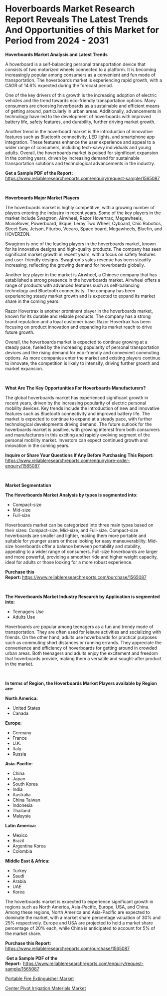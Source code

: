 <p><h1>Hoverboards Market Research Report Reveals The Latest Trends And Opportunities of this Market for Period from 2024 - 2031</h1></p><p><strong>Hoverboards Market Analysis and Latest Trends</strong></p>
<p><p>A hoverboard is a self-balancing personal transportation device that consists of two motorized wheels connected to a platform. It is becoming increasingly popular among consumers as a convenient and fun mode of transportation. The hoverboards market is experiencing rapid growth, with a CAGR of 14.6% expected during the forecast period. </p><p>One of the key drivers of this growth is the increasing adoption of electric vehicles and the trend towards eco-friendly transportation options. Many consumers are choosing hoverboards as a sustainable and efficient means of getting around, particularly in urban areas. Additionally, advancements in technology have led to the development of hoverboards with improved battery life, safety features, and durability, further driving market growth.</p><p>Another trend in the hoverboard market is the introduction of innovative features such as Bluetooth connectivity, LED lights, and smartphone app integration. These features enhance the user experience and appeal to a wider range of consumers, including tech-savvy individuals and young adults. Overall, the hoverboards market is poised for significant expansion in the coming years, driven by increasing demand for sustainable transportation solutions and technological advancements in the industry.</p></p>
<p><strong>Get a Sample PDF of the Report:&nbsp;</strong> <a href="https://www.reliableresearchreports.com/enquiry/request-sample/1565087">https://www.reliableresearchreports.com/enquiry/request-sample/1565087</a></p>
<p>&nbsp;</p>
<p><strong>Hoverboards Major Market Players</strong></p>
<p><p>The hoverboards market is highly competitive, with a growing number of players entering the industry in recent years. Some of the key players in the market include Swagtron, Airwheel, Razor Hovertrax, Megawheels, MonoRover, Powerboard, Skque, Leray Two Wheel, Cyboard, Chic Robotics, Street Saw, Jetson, Fiturbo, Vecaro, Space board, Megawheels, Bluefin, and HOVERZON.</p><p>Swagtron is one of the leading players in the hoverboards market, known for its innovative designs and high-quality products. The company has seen significant market growth in recent years, with a focus on safety features and user-friendly designs. Swagtron's sales revenue has been steadily increasing, reflecting the growing demand for hoverboards globally.</p><p>Another key player in the market is Airwheel, a Chinese company that has established a strong presence in the hoverboards market. Airwheel offers a range of products with advanced features such as self-balancing technology and Bluetooth connectivity. The company has been experiencing steady market growth and is expected to expand its market share in the coming years.</p><p>Razor Hovertrax is another prominent player in the hoverboards market, known for its durable and reliable products. The company has a strong brand reputation and a loyal customer base. Razor Hovertrax has been focusing on product innovation and expanding its market reach to drive future growth.</p><p>Overall, the hoverboards market is expected to continue growing at a steady pace, fueled by the increasing popularity of personal transportation devices and the rising demand for eco-friendly and convenient commuting options. As more companies enter the market and existing players continue to innovate, the competition is likely to intensify, driving further growth and market expansion.</p></p>
<p>&nbsp;</p>
<p><strong>What Are The Key Opportunities For Hoverboards Manufacturers?</strong></p>
<p><p>The global hoverboards market has experienced significant growth in recent years, driven by the increasing popularity of electric personal mobility devices. Key trends include the introduction of new and innovative features such as Bluetooth connectivity and improved battery life. The market is expected to continue to expand at a steady pace, with further technological developments driving demand. The future outlook for the hoverboards market is positive, with growing interest from both consumers and manufacturers in this exciting and rapidly evolving segment of the personal mobility market. Investors can expect continued growth and innovation in the coming years.</p></p>
<p><strong>Inquire or Share Your Questions If Any Before Purchasing This Report:</strong> <a href="https://www.reliableresearchreports.com/enquiry/pre-order-enquiry/1565087">https://www.reliableresearchreports.com/enquiry/pre-order-enquiry/1565087</a></p>
<p>&nbsp;</p>
<p><strong>Market Segmentation</strong></p>
<p><strong>The Hoverboards Market Analysis by types is segmented into:</strong></p>
<p><ul><li>Compact-size</li><li>Mid-size</li><li>Full-size</li></ul></p>
<p><p>Hoverboards market can be categorized into three main types based on their sizes: Compact-size, Mid-size, and Full-size. Compact-size hoverboards are smaller and lighter, making them more portable and suitable for younger users or those looking for easy maneuverability. Mid-size hoverboards offer a balance between portability and stability, appealing to a wider range of consumers. Full-size hoverboards are larger and more powerful, providing a smoother ride and higher weight capacity, ideal for adults or those looking for a more robust experience.</p></p>
<p><strong>Purchase this Report:&nbsp;</strong><a href="https://www.reliableresearchreports.com/purchase/1565087">https://www.reliableresearchreports.com/purchase/1565087</a></p>
<p>&nbsp;</p>
<p><strong>The Hoverboards Market Industry Research by Application is segmented into:</strong></p>
<p><ul><li>Teenagers Use</li><li>Adults Use</li></ul></p>
<p><p>Hoverboards are popular among teenagers as a fun and trendy mode of transportation. They are often used for leisure activities and socializing with friends. On the other hand, adults use hoverboards for practical purposes such as commuting short distances or running errands. They appreciate the convenience and efficiency of hoverboards for getting around in crowded urban areas. Both teenagers and adults enjoy the excitement and freedom that hoverboards provide, making them a versatile and sought-after product in the market.</p></p>
<p>&nbsp;</p>
<p><strong>In terms of Region, the Hoverboards Market Players available by Region are:</strong></p>
<p>
    <p> <strong> North America: </strong>
        <ul>
            <li>United States</li>
            <li>Canada</li>
        </ul>
        </p> 
    <p> <strong> Europe: </strong>
        <ul>
            <li>Germany</li>
            <li>France</li>
            <li>U.K.</li>
            <li>Italy</li>
            <li>Russia</li>
        </ul>
        </p> 
    <p> <strong> Asia-Pacific: </strong>
        <ul>
            <li>China</li>
            <li>Japan</li>
            <li>South Korea</li>
            <li>India</li>
            <li>Australia</li>
            <li>China Taiwan</li>
            <li>Indonesia</li>
            <li>Thailand</li>
            <li>Malaysia</li>
        </ul>
        </p> 
    <p> <strong> Latin America: </strong>
        <ul>
            <li>Mexico</li>
            <li>Brazil</li>
            <li>Argentina Korea</li>
            <li>Colombia</li>
        </ul>
        </p> 
    <p> <strong> Middle East & Africa: </strong>
        <ul>
            <li>Turkey</li>
            <li>Saudi</li>
            <li>Arabia</li>
            <li>UAE</li>
            <li>Korea</li>
        </ul>
    </p>
    </p>
<p><p>The hoverboards market is expected to experience significant growth in regions such as North America, Asia-Pacific, Europe, USA, and China. Among these regions, North America and Asia-Pacific are expected to dominate the market, with a market share percentage valuation of 30% and 25% respectively. Europe and USA are projected to hold a market share percentage of 20% each, while China is anticipated to account for 5% of the market share.</p></p>
<p><strong>Purchase this Report: </strong><a href="https://www.reliableresearchreports.com/purchase/1565087">https://www.reliableresearchreports.com/purchase/1565087</a></p>
<p>&nbsp;<strong>Get a Sample PDF of the Report:&nbsp;&nbsp;</strong><a href="https://www.reliableresearchreports.com/enquiry/request-sample/1565087">https://www.reliableresearchreports.com/enquiry/request-sample/1565087</a></p>
<p><strong></strong></p>
<p><p><a href="https://github.com/Sherrillcrooksxa8i18ucf2m/Market-Research-Report-List-1/blob/main/portable-fire-extinguisher-market.md">Portable Fire Extinguisher Market</a></p><p><a href="https://summer-dogwood-3e9.notion.site/Center-Pivot-Irrigation-Materials-Market-Size-and-Growth-Market-Segmentation-Regional-and-Country--9c56dd59d3104eb99357b56518dacbea">Center Pivot Irrigation Materials Market</a></p></p>